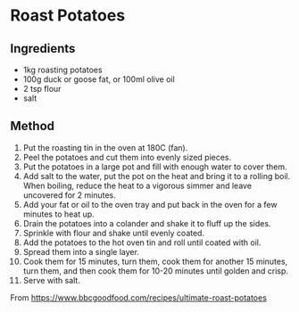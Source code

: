 # Roast Potatoes

## Ingredients

* 1kg roasting potatoes
* 100g duck or goose fat, or 100ml olive oil
* 2 tsp flour
* salt

## Method

1. Put the roasting tin in the oven at 180C (fan).
2. Peel the potatoes and cut them into evenly sized pieces.
3. Put the potatoes in a large pot and fill with enough water to cover them.
4. Add salt to the water, put the pot on the heat and bring it to a rolling boil. When boiling, reduce the heat to a vigorous simmer and leave uncovered for 2 minutes.
5. Add your fat or oil to the oven tray and put back in the oven for a few minutes to heat up.
6. Drain the potatoes into a colander and shake it to fluff up the sides.
7. Sprinkle with flour and shake until evenly coated.
8. Add the potatoes to the hot oven tin and roll until coated with oil.
9. Spread them into a single layer.
10. Cook them for 15 minutes, turn them, cook them for another 15 minutes, turn them, and then cook them for 10-20 minutes until golden and crisp.
11. Serve with salt.

From https://www.bbcgoodfood.com/recipes/ultimate-roast-potatoes
